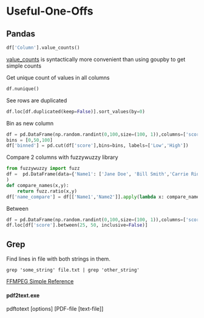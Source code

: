 # Useful-One-Offs

## Pandas
```python
df['Column'].value_counts()
```
[value_counts](https://pandas.pydata.org/pandas-docs/stable/reference/api/pandas.Series.value_counts.html) is syntactically more convenient than using goupby to get simple counts

Get unique count of values in all columns
```python
df.nunique()
```
See rows are duplicated 
```python
df.loc[df.duplicated(keep=False)].sort_values(by=0)
```

Bin as new column
```python
df = pd.DataFrame(np.random.randint(0,100,size=(100, 1)),columns=['score'])
bins = [0,50,100]
df['binned'] = pd.cut(df['score'],bins=bins, labels=['Low','High'])
```

Compare 2 columns with fuzzywuzzy library

```python
from fuzzywuzzy import fuzz
df =  pd.DataFrame(data={'Name1': ['Jane Doe', 'Bill Smith','Carrie Riddlesman'], 'Name2': ['Jan Doe', 'Bill Smith','Kerry Riddlesman']}
)
def compare_names(x,y):
    return fuzz.ratio(x,y)
df['name_compare'] = df[['Name1','Name2']].apply(lambda x: compare_names(*x), axis=1)
```

Between
```python
df = pd.DataFrame(np.random.randint(0,100,size=(100, 1)),columns=['score'])
df.loc[df['score'].between(25, 50, inclusive=False)]
```
## Grep
Find lines in file with both strings in them.
```console
grep 'some_string' file.txt | grep 'other_string' 
```
[FFMPEG Simple Reference](https://github.com/click-here/Useful-One-Offs/blob/master/ffmpeg.md)

#### pdf2text.exe

pdftotext [options] [PDF-file [text-file]]
